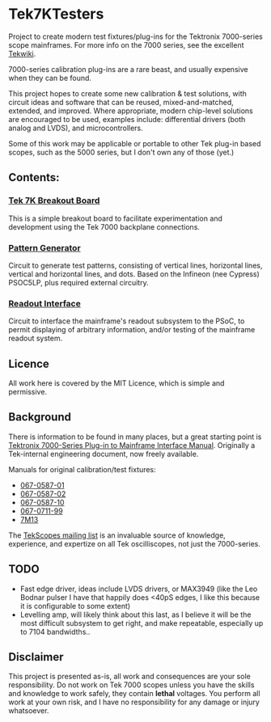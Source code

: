 # Tek7KTesters

Project to create modern test fixtures/plug-ins for the Tektronix 7000-series scope mainframes.
For more info on the 7000 series, see the excellent [Tekwiki](https://w140.com/tekwiki/wiki/Introduction_to_the_7000-Series).

7000-series calibration plug-ins are a rare beast, and usually expensive when they can be found.

This project hopes to create some new calibration & test solutions, with circuit ideas and software that can be reused, mixed-and-matched, extended, and improved. Where appropriate, modern chip-level solutions are encouraged to be used, examples include: differential drivers (both analog and LVDS), and microcontrollers.

Some of this work may be applicable or portable to other Tek plug-in based scopes, such as the 5000 series, but I don't own any of those (yet.)

## Contents:

### [Tek 7K Breakout Board](/Breakout)
This is a simple breakout board to facilitate experimentation and development using the Tek 7000 backplane connections.

### [Pattern Generator](/Pattern)
Circuit to generate test patterns, consisting of vertical lines, horizontal lines, vertical and horizontal lines, and dots.
Based on the Infineon (nee Cypress) PSOC5LP, plus required external circuitry.

### [Readout Interface](/Readout)
Circuit to interface the mainframe's readout subsystem to the PSoC, to permit displaying of arbitrary information, and/or testing of the mainframe readout system.

## Licence
All work here is covered by the MIT Licence, which is simple and permissive.

## Background
There is information to be found in many places, but a great starting point is [Tektronix 7000-Series Plug-in to Mainframe Interface Manual](https://w140.com/tekwiki/images/7/7c/Tek_7000-series_plug-in_mainframe_interface_manual_ocr.pdf). Originally a Tek-internal engineering document, now freely available.

Manuals for original calibration/test fixtures:
* [067-0587-01](http://w140.com/tek_067_0587_01.pdf)
* [067-0587-02](http://w140.com/tek-067-0587-02.pdf)
* [067-0587-10](http://w140.com/tek_067-0587-10_service.pdf)
* [067-0711-99](https://w140.com/tekwiki/images/8/87/Tek_067-0711-99.pdf)
* [7M13](https://w140.com/tekwiki/images/3/33/070-1577-00.pdf)

The [TekScopes mailing list](https://groups.io/g/TekScopes) is an invaluable source of knowledge, experience, and expertize on all Tek oscilliscopes, not just the 7000-series.

## TODO
* Fast edge driver, ideas include LVDS drivers, or MAX3949 (like the Leo Bodnar pulser I have that happily does <40pS edges, I like this because it is configurable to some extent)
* Levelling amp, will likely think about this last, as I believe it will be the most difficult subsystem to get right, and make repeatable, especially up to 7104 bandwidths..

## Disclaimer
This project is presented as-is, all work and consequences are your sole responsibility. Do not work on Tek 7000 scopes unless you have the skills and knowledge to work safely, they contain **lethal** voltages. You perform all work at your own risk, and I have no responsibility for any damage or injury whatsoever.

